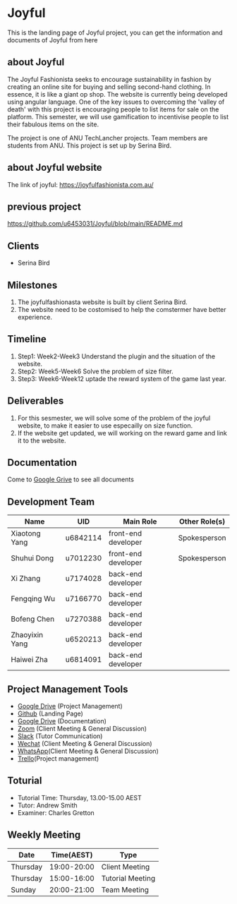 # Joyful
This is the landing page of Joyful project, you can get the information and documents of Joyful from here

## about Joyful 
The Joyful Fashionista seeks to encourage sustainability in fashion by creating an online site for buying and selling second-hand clothing. In essence, it is like a giant op shop. The website is currently being developed using angular language. One of the key issues to overcoming the 'valley of death' with this project is encouraging people to list items for sale on the platform. This semester, we will use gamification to incentivise people to list their fabulous items on the site.

The project is one of ANU TechLancher projects. 
Team members are students from ANU.
This project is set up by Serina Bird.

## about Joyful website 
The link of joyful: https://joyfulfashionista.com.au/

## previous project 
https://github.com/u6453031/Joyful/blob/main/README.md

## Clients

* Serina Bird

## Milestones
1. The joyfulfashionasta website is built by client Serina Bird.
2. The website need to be costomised to help the comstermer have better experience.


## Timeline
1. Step1: Week2-Week3 Understand the plugin and the situation of the website.
2. Step2: Week5-Week6 Solve the problem of size filter.
3. Step3: Week6-Week12 uptade the reward system of the game last year.


## Deliverables
1. For this sesmester, we will solve some of the problem of the joyful website, to make it easier to use especailly on size function.
2. If the website get updated, we will working on the reward game and link it to the website.

## Documentation 

Come to <a href="https://drive.google.com/drive/folders/1W4OiOCxIxDgpuoU44gxO5bOQ9Uyvvgva?usp=sharing">Google Grive</a> to see all documents




## Development Team

| Name              | UID      | Main Role           | Other Role(s)   |
| ----------------- | -------- | ------------------- | --------------- |
| Xiaotong Yang     | u6842114 | front-end developer |  Spokesperson   |
| Shuhui Dong       | u7012230 | front-end developer |  Spokesperson   |
| Xi Zhang          | u7174028 | back-end developer  |                 |
| Fengqing Wu       | u7166770 | back-end developer  |                 |
| Bofeng Chen       | u7270388 | back-end developer  |                 |
| Zhaoyixin Yang    | u6520213 | back-end developer  |                 |
| Haiwei Zha        | u6814091 | back-end developer  |                 |

## Project Management Tools

* [Google Drive](https://drive.google.com/drive/folders/13D8g_-y5RAocmwyg9EXDwPzVwhM0lbgC?usp=sharing) (Project Management)
* [Github](https://github.com/YXT-tong/Joyful/edit/main/README.md) (Landing Page)
* [Google Drive](https://drive.google.com/drive/folders/1W4OiOCxIxDgpuoU44gxO5bOQ9Uyvvgva?usp=sharing) (Documentation)
* [Zoom](https://zoom.us) (Client Meeting & General Discussion)
* [Slack](https://app.slack.com/client/T01LSELGRL3/C01Q9FTLC04) (Tutor Communication)
* [Wechat](https://web.wechat.com/?lang=en) (Client Meeting & General Discussion)
* [WhatsApp](https://web.whatsapp.com)(Client Meeting & General Discussion)
* [Trello](https://trello.com/joyful2022s1)(Project management)


## Toturial
* Tutorial Time: Thursday, 13.00-15.00 AEST
* Tutor: Andrew Smith
* Examiner: Charles Gretton

## Weekly Meeting
| Date       | Time(AEST)| Type             | 
| -----------| --------  | --------------   |
| Thursday   |19:00-20:00| Client Meeting   |
| Thursday   |15:00-16:00| Tutorial Meeting | 
| Sunday     |20:00-21:00| Team Meeting     |


